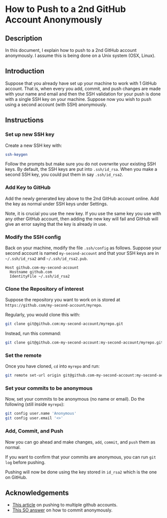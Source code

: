 # How to Push to a 2nd GitHub Account Anonymously

## Description 

In this document, I explain how to push to a 2nd GitHub account anonymously. I assume this is being done on a Unix system (OSX, Linux).

## Introduction 

Suppose that you already have set up your machine to work with 1 GitHub account. That is, when every you add, commit, and push changes are made with your name and email and then the SSH validation for your push is done with a single SSH key on your machine. Suppose now you wish to push using a second account (with SSH) anonymously. 

## Instructions

### Set up new SSH key 

Create a new SSH key with: 

```bash
ssh-keygen
```

Follow the prompts but make sure you do not overwrite your existing SSH keys. By default, the SSH keys are put into `.ssh/id_rsa`. When you make a second SSH key, you could put them in say `.ssh/id_rsa2`. 

### Add Key to GitHub 

Add the newly generated key above to the 2nd GitHub account online. Add the key as normal under SSH keys under Settings. 

Note, it is crucial you use the new key. If you use the same key you use with any other GitHub account, then adding the new key will fail and GitHub will give an error saying that the key is already in use.

### Modify the SSH config 

Back on your machine, modify the file `.ssh/config` as follows. Suppose your second account is named `my-second-account` and that your SSH keys are in `~/.ssh/id_rsa2` and `~/.ssh/id_rsa2.pub`.

```text
Host github.com-my-second-account
  Hostname github.com
  IdentityFile ~/.ssh/id_rsa2
```

### Clone the Repository of interest 

Suppose the repository you want to work on is stored at `https://github.com/my-second-account/myrepo`. 

Regularly, you would clone this with: 

```bash
git clone git@github.com:my-second-account/myrepo.git
```

Instead, run this command: 

```bash
git clone git@github.com-my-second-account:my-second-account/myrepo.git
```

### Set the remote

Once you have cloned, `cd` into `myrepo` and run: 

```bash 
git remote set-url origin git@github.com-my-second-account:my-second-account/myrepo.git
```

### Set your commits to be anonymous 

Now, set your commits to be anonymous (no name or email). Do the following (still inside `myrepo`):

```bash
git config user.name 'Anonymous'
git config user.email '<>'
```

### Add, Commit, and Push

Now you can go ahead and make changes, `add`, `commit`, and `push` them as normal. 

If you want to confirm that your commits are anonymous, you can run `git log` before pushing. 

Pushing will now be done using the key stored in `id_rsa2` which is the one on GitHub. 

## Acknowledgements 

* [This article](https://theboreddev.com/use-multiple-ssh-keys-different-git-accounts/) on pushing to multiple github accounts.
* [This SO answer](https://stackoverflow.com/a/48458633) on how to commit anonymously.
